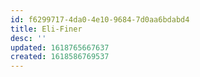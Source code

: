 ```yaml
---
id: f6299717-4da0-4e10-9684-7d0aa6bdabd4
title: Eli-Finer
desc: ''
updated: 1618765667637
created: 1618586769537
---
```

